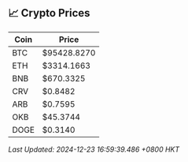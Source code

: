 ## 📈 Crypto Prices

| Coin | Price |
| ---- | ----- |
| BTC | $95428.8270 |
| ETH | $3314.1663 |
| BNB | $670.3325 |
| CRV | $0.8482 |
| ARB | $0.7595 |
| OKB | $45.3744 |
| DOGE | $0.3140 |

_Last Updated: 2024-12-23 16:59:39.486 +0800 HKT_